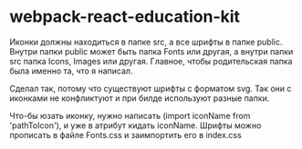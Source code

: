 # webpack-react-education-kit
Иконки должны находиться в папке src, а все шрифты в папке public. Внутри папки public может быть папка Fonts или другая, а внутри папки src папка Icons, Images или другая. 
Главное, чтобы родительская папка была именно та, что я написал.

Сделал так, потому что существуют шрифты с форматом svg. Так они с иконками не конфликтуют и при билде используют разные папки.

Что-бы юзать иконку, нужно написать (import iconName from 'pathToIcon'), и уже в атрибут кидать iconName.
Шрифты можно прописать в файле Fonts.css и заимпортить его в index.css
